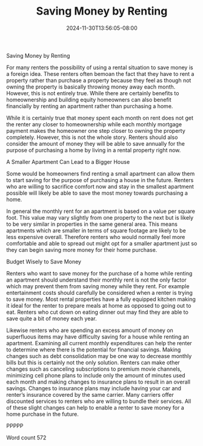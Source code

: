 ﻿---
title: "Saving Money by Renting"
date: 2024-11-30T13:56:05-08:00
description: "Renting A House Or Apartment Tips for Web Success"
featured_image: "/images/Renting A House Or Apartment.jpg"
tags: ["Renting A House Or Apartment"]
---

Saving Money by Renting

For many renters the possibility of using a rental situation to save money is a foreign idea. These renters often bemoan the fact that they have to rent a property rather than purchase a property because they feel as though not owning the property is basically throwing money away each month. However, this is not entirely true. While there are certainly benefits to homeownership and building equity homeowners can also benefit financially by renting an apartment rather than purchasing a home. 

While it is certainly true that money spent each month on rent does not get the renter any closer to homeownership while each monthly mortgage payment makes the homeowner one step closer to owning the property completely. However, this is not the whole story. Renters should also consider the amount of money they will be able to save annually for the purpose of purchasing a home by living in a rental property right now. 

A Smaller Apartment Can Lead to a Bigger House

Some would be homeowners find renting a small apartment can allow them to start saving for the purpose of purchasing a house in the future. Renters who are willing to sacrifice comfort now and stay in the smallest apartment possible will likely be able to save the most money towards purchasing a home. 

In general the monthly rent for an apartment is based on a value per square foot. This value may vary slightly from one property to the next but is likely to be very similar in properties in the same general area. This means apartments which are smaller in terms of square footage are likely to be less expensive overall. Therefore renters who would normally feel more comfortable and able to spread out might opt for a smaller apartment just so they can begin saving more money for their home purchase. 

Budget Wisely to Save Money 

Renters who want to save money for the purchase of a home while renting an apartment should understand their monthly rent is not the only factor which may prevent them from saving money while they rent. For example entertainment costs should carefully be considered when a renter is trying to save money. Most rental properties have a fully equipped kitchen making it ideal for the renter to prepare meals at home as opposed to going out to eat. Renters who cut down on eating dinner out may find they are able to save quite a bit of money each year.

Likewise renters who are spending an excess amount of money on superfluous items may have difficulty saving for a house while renting an apartment. Examining all current monthly expenditures can help the renter to determine where there is the potential for financial savings. Making changes such as debt consolidation may be one way to decrease monthly bills but this is certainly not the only solution. Renters can make other changes such as canceling subscriptions to premium movie channels, minimizing cell phone plans to include only the amount of minutes used each month and making changes to insurance plans to result in an overall savings. Changes to insurance plans may include having your car and renter’s insurance covered by the same carrier. Many carriers offer discounted services to renters who are willing to bundle their services. All of these slight changes can help to enable a renter to save money for a home purchase in the future.

PPPPP

Word count 572


